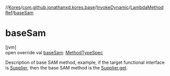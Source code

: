 //[Kores](../../../../index.md)/[com.github.jonathanxd.kores.base](../../index.md)/[InvokeDynamic](../index.md)/[LambdaMethodRef](index.md)/[baseSam](base-sam.md)

# baseSam

[jvm]\
open override val [baseSam](base-sam.md): [MethodTypeSpec](../../../com.github.jonathanxd.kores.common/-method-type-spec/index.md)

Description of base SAM method, example, if the target functional interface is [Supplier](https://docs.oracle.com/javase/8/docs/api/java/util/function/Supplier.html), then the base SAM method is the [Supplier.get](https://docs.oracle.com/javase/8/docs/api/java/util/function/Supplier.html#get--).
